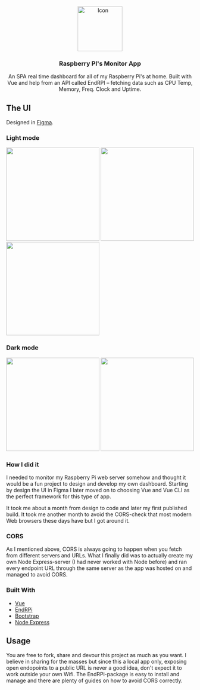 <br />
<p align="center">
    <img src="https://github.com/maclillis/rpi-system-monitor/assets/13959025/3f066c82-8bf8-43d9-9f27-2fdc362236d0" alt="Icon" width="120">

  <h3 align="center">Raspberry PI's Monitor App</h3>

  <p align="center">
An SPA real time dashboard for all of my Raspberry Pi's at home. Built with Vue and help from an API called EndRPI – fetching data such as CPU Temp, Memory, Freq. Clock and Uptime.
    <br />
  </p>
</p>

<!-- ABOUT THE PROJECT -->
## The UI

Designed in [Figma](https://figma.com/).

### Light mode
<img width="250" src="https://github.com/maclillis/rpi-system-monitor/assets/13959025/d109811f-c143-469f-897f-185b9fe999d1">
<img width="250" src="https://github.com/maclillis/rpi-system-monitor/assets/13959025/b678afc3-1177-4ad3-9859-743329653f28">
<img width="250" src="https://github.com/maclillis/rpi-system-monitor/assets/13959025/abcf7132-e313-470a-abd2-80ea4939d3a8">

### Dark mode
<img width="250" src="https://github.com/maclillis/rpi-system-monitor/assets/13959025/a66bbee6-47ec-4c81-bb17-f2e2120feaf4">
<img width="250" src="https://github.com/maclillis/rpi-system-monitor/assets/13959025/899dbda2-df47-4d4b-92a2-049fb12a8d34">

### How I did it

I needed to monitor my Raspberry Pi web server somehow and thought it would be a fun project to design and develop my own dashboard. Starting by design the UI in Figma I later moved on to choosing Vue and Vue CLI as the perfect framework for this type of app. 

It took me about a month from design to code and later my first published build. It took me another month to avoid the CORS-check that most modern Web browsers these days have but I got around it.

### CORS

As I mentioned above, CORS is always going to happen when you fetch from different servers and URLs. What I finally did was to actually create my own Node Express-server (I had never worked with Node before) and ran every endpoint URL through the same server as the app was hosted on and managed to avoid CORS.

### Built With

* [Vue](https://vuejs.org/)
* [EndRPi](https://endrpi.io/)
* [Bootstrap](https://getbootstrap.com/)
* [Node Express](https://expressjs.com/)

<!-- LICENSE -->
## Usage

You are free to fork, share and devour this project as much as you want. I believe in sharing for the masses but since this a local app only, exposing open endopoints to a public URL is never a good idea, don't expect it to work outside your own Wifi. The EndRPi-package is easy to install and manage and there are plenty of guides on how to avoid CORS correctly.
